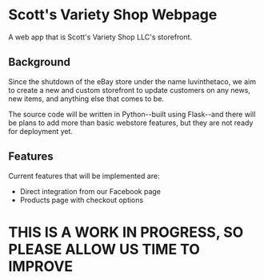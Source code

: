 # Scott's Variety Shop Webpage
A web app that is Scott's Variety Shop LLC's storefront. 

## Background
Since the shutdown of the eBay store under the name luvinthetaco, we aim to create a new and custom storefront to update customers on any news, new items, and anything else that comes to be. 

The source code will be written in Python--built using Flask--and there will be plans to add more than basic webstore features, but they are not ready for deployment yet. 

## Features
Current features that will be implemented are:
- Direct integration from our Facebook page
- Products page with checkout options

# THIS IS A WORK IN PROGRESS, SO PLEASE ALLOW US TIME TO IMPROVE